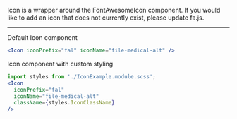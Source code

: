 Icon is a wrapper around the FontAwesomeIcon component.
If you would like to add an icon that does not currently exist, please update fa.js.

---

Default Icon component

```jsx
<Icon iconPrefix="fal" iconName="file-medical-alt" />
```

Icon component with custom styling

```jsx
import styles from './IconExample.module.scss';
<Icon
  iconPrefix="fal"
  iconName="file-medical-alt"
  className={styles.IconClassName}
/>
```
